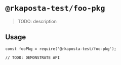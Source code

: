 # `@rkaposta-test/foo-pkg`

> TODO: description

## Usage

```
const fooPkg = require('@rkaposta-test/foo-pkg');

// TODO: DEMONSTRATE API
```
